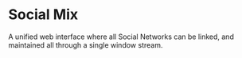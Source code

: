 # Social Mix
A unified web interface where all Social Networks can be linked, and maintained all through a single window stream.
